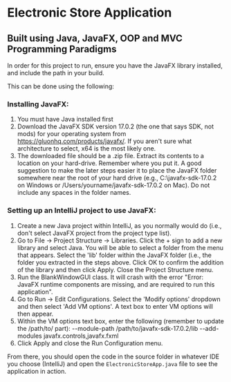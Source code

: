 # Electronic Store Application
## Built using Java, JavaFX, OOP and MVC Programming Paradigms

In order for this project to run, ensure you have the JavaFX library installed, and include the path in your build.

This can be done using the following:

### Installing JavaFX:
1. You must have Java installed first 
2. Download the JavaFX SDK version 17.0.2 (the one that says SDK, not mods) for your operating system from https://gluonhq.com/products/javafx/. If you aren't sure what architecture to select, x64 is the most likely one.
3. The downloaded file should be a .zip file. Extract its contents to a location on your hard-drive. Remember where you put it. A good suggestion to make the later steps easier it to place the JavaFX folder somewhere near the root of your hard drive (e.g., C:\javafx-sdk-17.0.2 on Windows or /Users/yourname/javafx-sdk-17.0.2 on Mac). Do not include any spaces in the folder names.


### Setting up an IntelliJ project to use JavaFX:
1. Create a new Java project within IntelliJ, as you normally would do (i.e., don't select JavaFX project from the project type list).
2. Go to File -> Project Structure -> Libraries. Click the + sign to add a new library and select Java. You will be able to select a folder from the menu that appears. Select the 'lib' folder within the JavaFX folder (i.e., the folder you extracted in the steps above. Click OK to confirm the addition of the library and then click Apply. Close the Project Structure menu.
3. Run the BlankWindowGUI class. It will crash with the error "Error: JavaFX runtime components are missing, and are required to run this application".
4. Go to Run -> Edit Configurations. Select the 'Modify options' dropdown and then select 'Add VM options'. A text box to enter VM options will then appear.
5. Within the VM options text box, enter the following (remember to update the /path/to/ part): --module-path /path/to/javafx-sdk-17.0.2/lib --add-modules javafx.controls,javafx.fxml
6. Click Apply and close the Run Configuration menu.

From there, you should open the code in the source folder in whatever IDE you choose (IntelliJ) and open the `ElectronicStoreApp.java` file to see the application in action.

